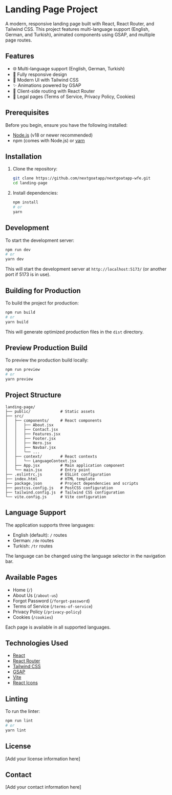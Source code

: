 # Landing Page Project

A modern, responsive landing page built with React, React Router, and Tailwind CSS. This project features multi-language support (English, German, and Turkish), animated components using GSAP, and multiple page routes.

## Features

- 🌐 Multi-language support (English, German, Turkish)
- 📱 Fully responsive design
- 🎨 Modern UI with Tailwind CSS
- ✨ Animations powered by GSAP
- 🧭 Client-side routing with React Router
- 📄 Legal pages (Terms of Service, Privacy Policy, Cookies)

## Prerequisites

Before you begin, ensure you have the following installed:
- [Node.js](https://nodejs.org/) (v18 or newer recommended)
- npm (comes with Node.js) or [yarn](https://yarnpkg.com/)

## Installation

1. Clone the repository:
   ```bash
   git clone https://github.com/nextgoatapp/nextgoatapp-wfe.git
   cd landing-page
   ```

2. Install dependencies:
   ```bash
   npm install
   # or
   yarn
   ```

## Development

To start the development server:

```bash
npm run dev
# or
yarn dev
```

This will start the development server at `http://localhost:5173/` (or another port if 5173 is in use).

## Building for Production

To build the project for production:

```bash
npm run build
# or
yarn build
```

This will generate optimized production files in the `dist` directory.

## Preview Production Build

To preview the production build locally:

```bash
npm run preview
# or
yarn preview
```

## Project Structure

```
landing-page/
├── public/             # Static assets
├── src/
│   ├── components/     # React components
│   │   ├── About.jsx
│   │   ├── Contact.jsx
│   │   ├── Features.jsx
│   │   ├── Footer.jsx
│   │   ├── Hero.jsx
│   │   ├── Navbar.jsx
│   │   └── ...
│   ├── context/        # React contexts
│   │   └── LanguageContext.jsx
│   ├── App.jsx         # Main application component
│   └── main.jsx        # Entry point
├── .eslintrc.js        # ESLint configuration
├── index.html          # HTML template
├── package.json        # Project dependencies and scripts
├── postcss.config.js   # PostCSS configuration
├── tailwind.config.js  # Tailwind CSS configuration
└── vite.config.js      # Vite configuration
```

## Language Support

The application supports three languages:
- English (default): `/` routes
- German: `/de` routes
- Turkish: `/tr` routes

The language can be changed using the language selector in the navigation bar.

## Available Pages

- Home (`/`)
- About Us (`/about-us`)
- Forgot Password (`/forgot-password`)
- Terms of Service (`/terms-of-service`)
- Privacy Policy (`/privacy-policy`)
- Cookies (`/cookies`)

Each page is available in all supported languages.

## Technologies Used

- [React](https://reactjs.org/)
- [React Router](https://reactrouter.com/)
- [Tailwind CSS](https://tailwindcss.com/)
- [GSAP](https://greensock.com/gsap/)
- [Vite](https://vitejs.dev/)
- [React Icons](https://react-icons.github.io/react-icons/)

## Linting

To run the linter:

```bash
npm run lint
# or
yarn lint
```

## License

[Add your license information here]

## Contact

[Add your contact information here]
